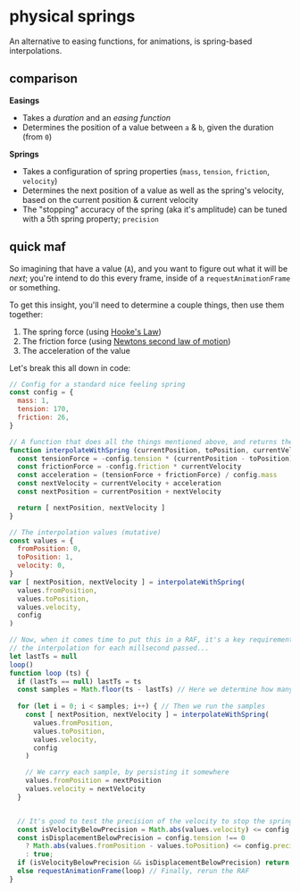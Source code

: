 # physical springs

An alternative to easing functions, for animations, is spring-based interpolations.

## comparison

**Easings**

* Takes a _duration_ and an _easing function_
* Determines the position of a value between `a` & `b`, given the duration (from `0`)

**Springs**

* Takes a configuration of spring properties (`mass`, `tension`, `friction`, `velocity`)
* Determines the next position of a value as well as the spring's velocity, based on the current position & current velocity
* The "stopping" accuracy of the spring (aka it's amplitude) can be tuned with a 5th spring property; `precision`

## quick maf

So imagining that have a value (`A`), and you want to figure out what it will be _next_; you're intend to do this every frame, inside of a `requestAnimationFrame` or something.

To get this insight, you'll need to determine a couple things, then use them together:

1. The spring force (using [Hooke's Law](https://en.wikipedia.org/wiki/Hooke's_law))
2. The friction force (using [Newtons second law of motion](https://en.wikipedia.org/wiki/Friction#Static_friction))
3. The acceleration of the value

Let's break this all down in code:

```js
// Config for a standard nice feeling spring
const config = {
  mass: 1,
  tension: 170,
  friction: 26,
}

// A function that does all the things mentioned above, and returns the next position & velocity
function interpolateWithSpring (currentPosition, toPosition, currentVelocity, config) {
  const tensionForce = -config.tension * (currentPosition - toPosition)
  const frictionForce = -config.friction * currentVelocity
  const acceleration = (tensionForce + frictionForce) / config.mass
  const nextVelocity = currentVelocity + acceleration
  const nextPosition = currentPosition + nextVelocity

  return [ nextPosition, nextVelocity ]
}

// The interpolation values (mutative)
const values = {
  fromPosition: 0,
  toPosition: 1,
  velocity: 0,
}
var [ nextPosition, nextVelocity ] = interpolateWithSpring(
  values.fromPosition,
  values.toPosition,
  values.velocity,
  config
)

// Now, when it comes time to put this in a RAF, it's a key requirement to sample
// the interpolation for each millsecond passed...
let lastTs = null
loop()
function loop (ts) {
  if (lastTs == null) lastTs = ts
  const samples = Math.floor(ts - lastTs) // Here we determine how many samples to run
  
  for (let i = 0; i < samples; i++) { // Then we run the samples
    const [ nextPosition, nextVelocity ] = interpolateWithSpring(
      values.fromPosition,
      values.toPosition,
      values.velocity,
      config
    )

    // We carry each sample, by persisting it somewhere
    values.fromPosition = nextPosition
    values.velocity = nextVelocity
  }


  // It's good to test the precision of the velocity to stop the spring early
  const isVelocityBelowPrecision = Math.abs(values.velocity) <= config.precision;
  const isDisplacementBelowPrecision = config.tension !== 0
    ? Math.abs(values.fromPosition - values.toPosition) <= config.precision
    : true;
  if (isVelocityBelowPrecision && isDisplacementBelowPrecision) return;
  else requestAnimationFrame(loop) // Finally, rerun the RAF
}
```
